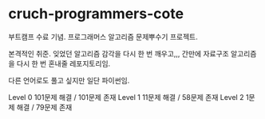 # cruch-programmers-cote

부트캠프 수료 기념. 프로그래머스 알고리즘 문제뿌수기 프로젝트.

본격적인 취준.
잊었던 알고리즘 감각을 다시 한 번 깨우고,,,
간만에 자료구조 알고리즘을 다시 한 번 혼내줄 레포지토리임.

다른 언어로도 풀고 싶지만 일단 파이썬임.

Level 0 101문제 해결 / 101문제 존재
Level 1 11문제 해결 / 58문제 존재
Level 2 1문제 해결 / 79문제 존재
